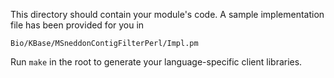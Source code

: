 This directory should contain your module's code.
A sample implementation file has been provided for you in

```Bio/KBase/MSneddonContigFilterPerl/Impl.pm```

Run `make` in the root to generate your language-specific client libraries.

